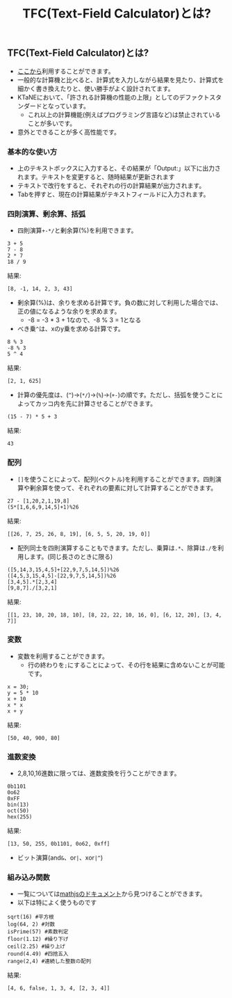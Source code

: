 ﻿---
layout: default
title: TFC(Text-Field Calculator)とは?
description: 爆弾解除に最適な電卓、TFCの紹介です
lang: ja_JP
---

## TFC(Text-Field Calculator)とは?

* [ここから](https://samfundev.github.io/TextFieldCalculator/Calculator.html)利用することができます。
* 一般的な計算機と比べると、計算式を入力しながら結果を見たり、計算式を細かく書き換えたりと、使い勝手がよく設計されてます。
* KTaNEにおいて、「許される計算機の性能の上限」としてのデファクトスタンダードとなっています。
  * これ以上の計算機能(例えばプログラミング言語など)は禁止されていることが多いです。
* 意外とできることが多く高性能です。

### 基本的な使い方

* 上のテキストボックスに入力すると、その結果が「Output:」以下に出力されます。テキストを変更すると、随時結果が更新されます
* テキストで改行をすると、それぞれの行の計算結果が出力されます。
* Tabを押すと、現在の計算結果がテキストフィールドに入力されます。

### 四則演算、剰余算、括弧

* 四則演算`+-*/`と剰余算(%)を利用できます。

```
3 + 5
7 - 8
2 * 7
18 / 9
```

結果:
```
[8, -1, 14, 2, 3, 43]
```

* 剰余算(%)は、余りを求める計算です。負の数に対して利用した場合では、正の値になるような余りを求めます。
  * -8 = -3 * 3 + 1なので、-8 % 3 = 1となる
* べき乗`^`は、xのy乗を求める計算です。


```
8 % 3
-8 % 3
5 ^ 4
```

結果:
```
[2, 1, 625]
```
  
* 計算の優先度は、(`^`)→(`*/`)→(`%`)→(`+-`)の順です。ただし、括弧を使うことによってカッコ内を先に計算させることができます。
```
(15 - 7) * 5 + 3
```

結果:
```
43
```

### 配列

* `[]`を使うことによって、配列(ベクトル)を利用することができます。四則演算や剰余算を使って、それぞれの要素に対して計算することができます。

```
27 - [1,20,2,1,19,8]
(5*[1,6,6,9,14,5]+1)%26
```

結果:
```
[[26, 7, 25, 26, 8, 19], [6, 5, 5, 20, 19, 0]]
```

* 配列同士を四則演算することもできます。ただし、乗算は`.*`、除算は`./`を利用します。(同じ長さのときに限る)
```
([5,14,3,15,4,5]+[22,9,7,5,14,5])%26
([4,5,3,15,4,5]-[22,9,7,5,14,5])%26
[3,4,5].*[2,3,4]
[9,8,7]./[3,2,1]
```

結果:
```
[[1, 23, 10, 20, 18, 10], [8, 22, 22, 10, 16, 0], [6, 12, 20], [3, 4, 7]]
```

### 変数

* 変数を利用することができます。
  * 行の終わりを`;`にすることによって、その行を結果に含めないことが可能です。

```
x = 30;
y = 5 * 10
x + 10
x * x
x + y
```

結果:
```
[50, 40, 900, 80]
```

### 進数変換

* 2,8,10,16進数に限っては、進数変換を行うことができます。

```
0b1101
0o62
0xFF
bin(13)
oct(50)
hex(255)
```

結果:
```
[13, 50, 255, 0b1101, 0o62, 0xff]
```

* ビット演算(and`&`、or`|`、xor`|^`)

### 組み込み関数

* 一覧については[mathjsのドキュメント](https://mathjs.org/docs/reference/functions.html)から見つけることができます。
* 以下は特によく使うものです

```
sqrt(16) #平方根
log(64, 2) #対数
isPrime(57) #素数判定
floor(1.12) #繰り下げ
ceil(2.25) #繰り上げ
round(4.49) #四捨五入
range(2,4) #連続した整数の配列
```

結果:
```
[4, 6, false, 1, 3, 4, [2, 3, 4]]
```